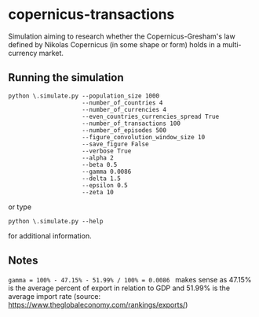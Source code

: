 # copernicus-transactions
Simulation aiming to research whether the Copernicus-Gresham's law defined by Nikolas Copernicus (in some shape or form) holds in a multi-currency market.

## Running the simulation 

```
python \.simulate.py --population_size 1000
                     --number_of_countries 4
                     --number_of_currencies 4
                     --even_countries_currencies_spread True
                     --number_of_transactions 100
                     --number_of_episodes 500
                     --figure_convolution_window_size 10
                     --save_figure False
                     --verbose True
                     --alpha 2
                     --beta 0.5
                     --gamma 0.0086
                     --delta 1.5
                     --epsilon 0.5
                     --zeta 10
```

or type 

```
python \.simulate.py --help
```

for additional information.

## Notes

`gamma = 100% - 47.15% - 51.99% / 100% = 0.0086 ` makes sense as 47.15% is the average percent of export in relation to GDP and 51.99% is the average import rate (source: https://www.theglobaleconomy.com/rankings/exports/)